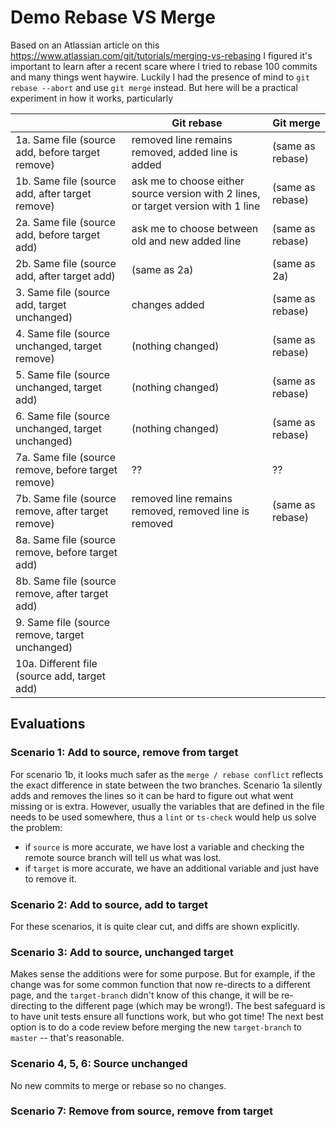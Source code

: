 # Demo Rebase VS Merge
Based on an Atlassian article on this https://www.atlassian.com/git/tutorials/merging-vs-rebasing I figured it's important to learn after a recent scare where I tried to rebase 100 commits and many things went haywire. Luckily I had the presence of mind to `git rebase --abort` and use `git merge` instead. But here will be a practical experiment in how it works, particularly

|                                                   |   Git rebase  |   Git merge  |
|---------------------------------------------------|---------------|--------------|
|   1a. Same file (source add, before target remove)| removed line remains removed, added line is added | (same as rebase) |
|   1b. Same file (source add, after target remove) | ask me to choose either source version with 2 lines, or target version with 1 line | (same as rebase) |
|   2a. Same file (source add, before target add)   | ask me to choose between old and new added line | (same as rebase) |
|   2b. Same file (source add, after target add)    | (same as 2a) | (same as 2a) |
|   3. Same file (source add, target unchanged)    | changes added | (same as rebase) |
|   4. Same file (source unchanged, target remove) | (nothing changed) | (same as rebase) |
|   5. Same file (source unchanged, target add)    | (nothing changed) | (same as rebase) |
|   6. Same file (source unchanged, target unchanged) | (nothing changed) | (same as rebase) |
|   7a. Same file (source remove, before target remove) | ?? | ?? |
|   7b. Same file (source remove, after target remove) | removed line remains removed, removed line is removed | (same as rebase) |
|   8a. Same file (source remove, before target add)         |               |              |
|   8b. Same file (source remove, after target add)         |               |              |
|   9. Same file (source remove, target unchanged)   |               |              |
|   10a. Different file (source add, target add)      |               |              |

## Evaluations
### Scenario 1: Add to source, remove from target
For scenario 1b, it looks much safer as the `merge / rebase conflict` reflects the exact difference in state between the two branches. Scenario 1a silently adds and removes the lines so it can be hard to figure out what went missing or is extra. However, usually the variables that are defined in the file needs to be used somewhere, thus a `lint` or `ts-check` would help us solve the problem:
- if `source` is more accurate, we have lost a variable and checking the remote source branch will tell us what was lost.
- if `target` is more accurate, we have an additional variable and just have to remove it.


### Scenario 2: Add to source, add to target
For these scenarios, it is quite clear cut, and diffs are shown explicitly.

### Scenario 3: Add to source, unchanged target
Makes sense the additions were for some purpose. But for example, if the change was for some common function that now re-directs to a different page, and the `target-branch` didn't know of this change, it will be re-directing to the different page (which may be wrong!). The best safeguard is to have unit tests ensure all functions work, but who got time! The next best option is to do a code review before merging the new `target-branch` to `master` -- that's reasonable.

### Scenario 4, 5, 6: Source unchanged
No new commits to merge or rebase so no changes.

### Scenario 7: Remove from source, remove from target
